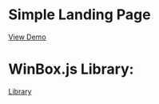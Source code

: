 # Simple Landing Page

[View Demo](https://winbox-landing-page.vercel.app) 

# WinBox.js Library:
[Library](https://nextapps-de.github.io/winbox) 

